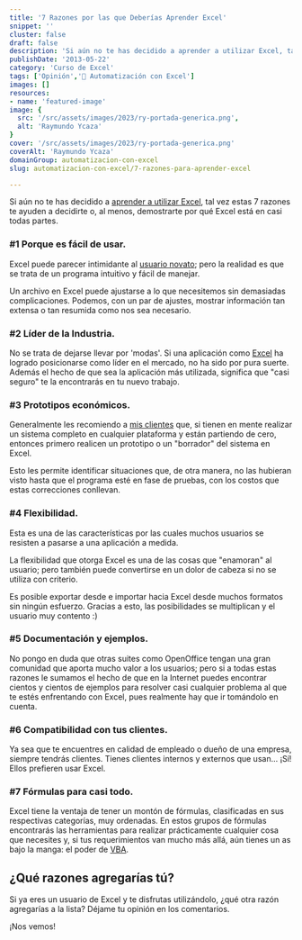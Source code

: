 ```yaml
---
title: '7 Razones por las que Deberías Aprender Excel'
snippet: ''
cluster: false
draft: false 
description: 'Si aún no te has decidido a aprender a utilizar Excel, tal vez estas 7 razones te ayuden a decidirte.'
publishDate: '2013-05-22'
category: 'Curso de Excel'
tags: ['Opinión','🤖 Automatización con Excel']
images: []
resources: 
- name: 'featured-image'
image: {
  src: '/src/assets/images/2023/ry-portada-generica.png',
  alt: 'Raymundo Ycaza'
}
cover: '/src/assets/images/2023/ry-portada-generica.png'
coverAlt: 'Raymundo Ycaza'
domainGroup: automatizacion-con-excel
slug: automatizacion-con-excel/7-razones-para-aprender-excel

---
```


Si aún no te has decidido a [aprender a utilizar Excel](http://www.youtube.com/watch?v=phy-h61Xnlg "¿Qué es Excel?"), tal vez estas 7 razones te ayuden a decidirte o, al menos, demostrarte por qué Excel está en casi todas partes.

### #1 Porque es fácil de usar.

Excel puede parecer intimidante al [usuario novato](http://raymundoycaza.com/excel-para-principiantes/ "Excel para principiantes."); pero la realidad es que se trata de un programa intuitivo y fácil de manejar.

Un archivo en Excel puede ajustarse a lo que necesitemos sin demasiadas complicaciones. Podemos, con un par de ajustes, mostrar información tan extensa o tan resumida como nos sea necesario.

### #2 Líder de la Industria.

No se trata de dejarse llevar por 'modas'. Si una aplicación como [Excel](http://raymundoycaza.com/que-es-excel/ "¿ Qué es Excel ? ¿Para qué sirve? Excel desde cero.") ha logrado posicionarse como líder en el mercado, no ha sido por pura suerte. Además el hecho de que sea la aplicación más utilizada, significa que "casi seguro" te la encontrarás en tu nuevo trabajo.

### #3 Prototipos económicos.

Generalmente les recomiendo a [mis clientes](http://raymundoycaza.com/acerca-de/ "Acerca de") que, si tienen en mente realizar un sistema completo en cualquier plataforma y están partiendo de cero, entonces primero realicen un prototipo o un "borrador" del sistema en Excel.

Esto les permite identificar situaciones que, de otra manera, no las hubieran visto hasta que el programa esté en fase de pruebas, con los costos que estas correcciones conllevan.

### #4 Flexibilidad.

Esta es una de las características por las cuales muchos usuarios se resisten a pasarse a una aplicación a medida.

La flexibilidad que otorga Excel es una de las cosas que "enamoran" al usuario; pero también puede convertirse en un dolor de cabeza si no se utiliza con criterio.

Es posible exportar desde e importar hacia Excel desde muchos formatos sin ningún esfuerzo. Gracias a esto, las posibilidades se multiplican y el usuario muy contento :)

### #5 Documentación y ejemplos.

No pongo en duda que otras suites como OpenOffice tengan una gran comunidad que aporta mucho valor a los usuarios; pero si a todas estas razones le sumamos el hecho de que en la Internet puedes encontrar cientos y cientos de ejemplos para resolver casi cualquier problema al que te estés enfrentando con Excel, pues realmente hay que ir tomándolo en cuenta.

### #6 Compatibilidad con tus clientes.

Ya sea que te encuentres en calidad de empleado o dueño de una empresa, siempre tendrás clientes. Tienes clientes internos y externos que usan... ¡Sí! Ellos prefieren usar Excel.

### #7 Fórmulas para casi todo.

Excel tiene la ventaja de tener un montón de fórmulas, clasificadas en sus respectivas categorías, muy ordenadas. En estos grupos de fórmulas encontrarás las herramientas para realizar prácticamente cualquier cosa que necesites y, si tus requerimientos van mucho más allá, aún tienes un as bajo la manga: el poder de [VBA](http://raymundoycaza.com/escribe-tu-primera-macro-en-excel/ "VBA").

## ¿Qué razones agregarías tú?

Si ya eres un usuario de Excel y te disfrutas utilizándolo, ¿qué otra razón agregarías a la lista? Déjame tu opinión en los comentarios.

¡Nos vemos!
